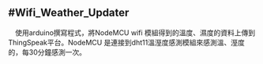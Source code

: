 #Wifi_Weather_Updater
---
  　使用arduino撰寫程式，將NodeMCU wifi 模組得到的溫度、濕度的資料上傳到ThingSpeak平台。NodeMCU 是連接到dht11溫溼度感測模組來感測溫、溼度的，每30分鐘感測一次。

